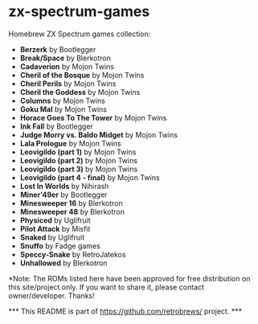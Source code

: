 # zx-spectrum-games
Homebrew ZX Spectrum games collection:

 - <b>Berzerk</b> by Bootlegger
 - <b>Break/Space</b> by Blerkotron
 - <b>Cadaverion</b> by Mojon Twins
 - <b>Cheril of the Bosque</b> by Mojon Twins
 - <b>Cheril Perils</b> by Mojon Twins
 - <b>Cheril the Goddess</b> by Mojon Twins
 - <b>Columns</b> by Mojon Twins
 - <b>Goku Mal</b> by Mojon Twins
 - <b>Horace Goes To The Tower</b> by Mojon Twins
 - <b>Ink Fall</b> by Bootlegger
 - <b>Judge Morry vs. Baldo Midget</b> by Mojon Twins
 - <b>Lala Prologue</b> by Mojon Twins
 - <b>Leovigildo (part 1)</b> by Mojon Twins
 - <b>Leovigildo (part 2)</b> by Mojon Twins
 - <b>Leovigildo (part 3)</b> by Mojon Twins
 - <b>Leovigildo (part 4 - final)</b> by Mojon Twins
 - <b>Lost In Worlds</b> by Nihirash
 - <b>Miner'49er</b> by Bootlegger
 - <b>Minesweeper 16</b> by Blerkotron
 - <b>Minesweeper 48</b> by Blerkotron
 - <b>Physiced</b> by Uglifruit
 - <b>Pilot Attack</b> by Misfit
 - <b>Snaked</b> by Uglifruit
 - <b>Snuffo</b> by Fadge games
 - <b>Speccy-Snake</b> by RetroJatekos
 - <b>Unhallowed</b> by Blerkotron



*Note: The ROMs listed here have been approved for free distribution on this site/project only. If you want to share it, please contact owner/developer. Thanks!

*** This README is part of https://github.com/retrobrews/ project. ***
